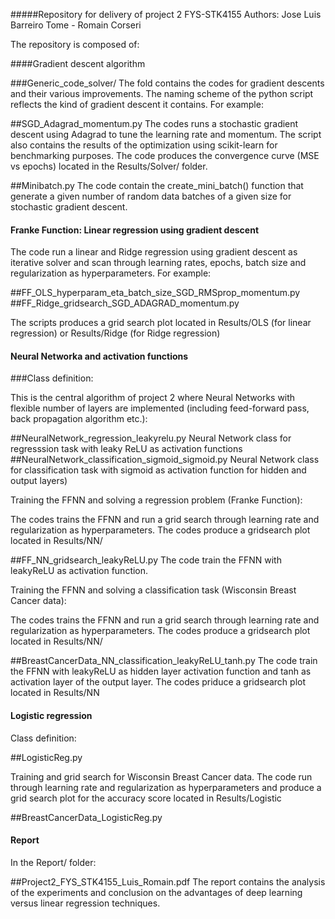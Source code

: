 #####Repository for delivery of project 2 FYS-STK4155
Authors: Jose Luis Barreiro Tome - Romain Corseri


The repository is composed of:

####Gradient descent algorithm

###Generic_code_solver/
The fold contains the codes for gradient descents and their various improvements. The naming scheme of the python script reflects the kind of gradient descent it contains. For example:

##SGD_Adagrad_momentum.py
The codes runs a stochastic gradient descent using Adagrad to tune the learning rate and momentum. The script also contains the results of the optimization using scikit-learn for benchmarking purposes. The code produces the convergence curve (MSE vs epochs) located in the Results/Solver/ folder.

##Minibatch.py
The code contain the create_mini_batch() function that generate a given number of random data batches of a given size for stochastic gradient descent. 

#### Franke Function: Linear regression using gradient descent

The code run a linear and Ridge regression using gradient descent as iterative solver and scan through learning rates, epochs, batch size and regularization as hyperparameters. For example:

##FF_OLS_hyperparam_eta_batch_size_SGD_RMSprop_momentum.py
##FF_Ridge_gridsearch_SGD_ADAGRAD_momentum.py 

The scripts produces a grid search plot located in Results/OLS (for linear regression) or Results/Ridge (for Ridge regression)

#### Neural Networka  and activation functions

###Class definition:

This is the central algorithm of project 2 where Neural Networks with flexible number of layers are implemented (including feed-forward pass, back propagation algorithm etc.):

##NeuralNetwork_regression_leakyrelu.py
Neural Network class for regresssion task with leaky ReLU as activation functions
##NeuralNetwork_classification_sigmoid_sigmoid.py 
Neural Network class for classification task with sigmoid as activation function for hidden and output layers)


Training the FFNN and solving  a regression problem (Franke Function):

The codes trains the FFNN and run a grid search through learning rate and regularization as hyperparameters. The codes produce a gridsearch plot located in Results/NN/ 

##FF_NN_gridsearch_leakyReLU.py
The code train the FFNN with leakyReLU as activation function.


Training the FFNN and solving a classification task (Wisconsin Breast Cancer data):

The codes trains the FFNN and run a grid search through learning rate and regularization as hyperparameters. The codes produce a gridsearch plot located in Results/NN/ 

##BreastCancerData_NN_classification_leakyReLU_tanh.py
The code train the FFNN with leakyReLU as hidden layer activation function and tanh as activation layer of the output layer. The codes priduce a gridsearch plot located in Results/NN


#### Logistic regression

Class definition:

##LogisticReg.py

Training and grid search for Wisconsin Breast Cancer data. The code run through learning rate and regularization as hyperparameters and produce a grid search plot for the accuracy score located in Results/Logistic

##BreastCancerData_LogisticReg.py

#### Report

In the Report/ folder:

##Project2_FYS_STK4155_Luis_Romain.pdf
The report contains the analysis of the experiments and conclusion on the advantages of deep learning versus linear regression techniques.

 




